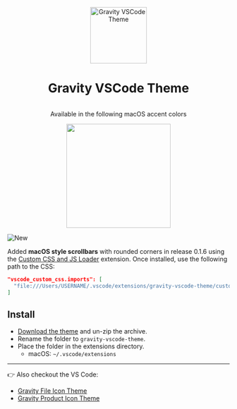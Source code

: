 <p align="center">
  <img alt="Gravity VSCode Theme" src="https://raw.githubusercontent.com/frankyonnetti/gravity-vscode-theme/main/gravity-icon.png" width="128" />
</p>
<h1 align="center">
  Gravity VSCode Theme
</h1>

<img alt="" src="https://yonnetti-sublime.s3.amazonaws.com/gravity-vscode/gravity-vscde-0.1.6.jpg" />

<p align="center">
  Available in the following macOS accent colors
</p>
<p align="center">
<img alt="" src="https://yonnetti-sublime.s3.amazonaws.com/gravity-vscode/macos-accent-colors.png" width="236" />
</p>

<img alt="New" src="https://yonnetti-sublime.s3.amazonaws.com/gravity-vscode/new.png" />

Added <strong>macOS style scrollbars</strong> with rounded corners in release 0.1.6 using the [Custom CSS and JS Loader]() extension. Once installed, use the following path to the CSS:

```json
"vscode_custom_css.imports": [
  "file:///Users/USERNAME/.vscode/extensions/gravity-vscode-theme/custom/styles.css"
]
```

## Install

  - [Download the theme](https://github.com/frankyonnetti/gravity-vscode-theme/archive/refs/heads/main.zip) and un-zip the archive.
  - Rename the folder to `gravity-vscode-theme`.
  - Place the folder in the extensions directory.
    - macOS: `~/.vscode/extensions`

---

👉 Also checkout the VS Code:

- [Gravity File Icon Theme](https://github.com/frankyonnetti/gravity-vscode-file-icons)
- [Gravity Product Icon Theme](https://github.com/frankyonnetti/gravity-vscode-product-icons)

